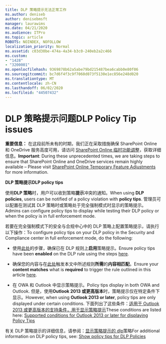 ```yaml
---
title: DLP 策略提示无法正常工作
ms.author: deniseb
author: denisebmsft
manager: laurawims
ms.date: 04/21/2020
ms.audience: ITPro
ms.topic: article
ROBOTS: NOINDEX, NOFOLLOW
localization_priority: Normal
ms.assetid: c03d30be-474a-4a34-b3c0-240eb2a2c466
ms.custom:
- "1428"
- "3200001"
ms.openlocfilehash: 9369878b62a5abe79bd215487bea6cabb0e80f06
ms.sourcegitcommit: bc7d6f4f3c9f7060d073f5130e1ec856e248d020
ms.translationtype: MT
ms.contentlocale: zh-CN
ms.lasthandoff: 06/02/2020
ms.locfileid: "44507432"
---
```

# <a name="dlp-policy-tip-issues"></a><span data-ttu-id="3997f-102">DLP 策略提示问题</span><span class="sxs-lookup"><span data-stu-id="3997f-102">DLP Policy Tip issues</span></span>

<span data-ttu-id="3997f-103">**重要信息：** 在这段前所未有的时期，我们正在采取措施确保 SharePoint Online 和 OneDrive 服务高度可用，请访问 [SharePoint Online 临时功能调整](https://aka.ms/ODSPAdjustments)，获取详细信息。</span><span class="sxs-lookup"><span data-stu-id="3997f-103">**Important**: During these unprecedented times, we are taking steps to ensure that SharePoint Online and OneDrive services remain highly available – Please visit [SharePoint Online Temporary Feature Adjustments](https://aka.ms/ODSPAdjustments) for more information.</span></span>

<span data-ttu-id="3997f-104">**DLP 策略提示**</span><span class="sxs-lookup"><span data-stu-id="3997f-104">**DLP policy tips**</span></span>

<span data-ttu-id="3997f-105">使用**DLP 策略**时，用户可以收到策略**提示**冲突的通知。</span><span class="sxs-lookup"><span data-stu-id="3997f-105">When using **DLP policies**, users can be notified of a policy violation with **policy tips**.</span></span> <span data-ttu-id="3997f-106">管理员可以配置在测试其 DLP 策略时或策略处于完全强制模式时显示的策略提示。</span><span class="sxs-lookup"><span data-stu-id="3997f-106">Admins can configure policy tips to display while testing their DLP policy or when the policy is in full enforcement mode.</span></span>
  
<span data-ttu-id="3997f-107">若要在完全强制模式下的安全与合规中心中的 DLP 策略上配置策略提示，请执行以下操作：</span><span class="sxs-lookup"><span data-stu-id="3997f-107">To configure policy tips on your DLP policy in the Security and Compliance center in full enforcement mode, do the following:</span></span>
  
- <span data-ttu-id="3997f-108">使用[此处](https://docs.microsoft.com/microsoft-365/compliance/use-notifications-and-policy-tips)的步骤，确保已在 DLP 规则上**启用**策略提示。</span><span class="sxs-lookup"><span data-stu-id="3997f-108">Ensure policy tips have been **enabled** on the DLP rule using the steps [here](https://docs.microsoft.com/microsoft-365/compliance/use-notifications-and-policy-tips).</span></span>

- <span data-ttu-id="3997f-109">确保您的内容与在[此处](https://docs.microsoft.com/microsoft-365/compliance/sensitive-information-type-entity-definitions)触发本文中所述规则**所需**的**内容相匹配**。</span><span class="sxs-lookup"><span data-stu-id="3997f-109">Ensure your **content matches** what is **required** to trigger the rule outlined in this article [here](https://docs.microsoft.com/microsoft-365/compliance/sensitive-information-type-entity-definitions).</span></span>

- <span data-ttu-id="3997f-110">在 OWA 和 Outlook 中显示策略提示。</span><span class="sxs-lookup"><span data-stu-id="3997f-110">Policy tips display in both OWA and Outlook.</span></span> <span data-ttu-id="3997f-111">但是，使用**Outlook 2013 或更高版本**时，策略提示仅在特定条件下显示。</span><span class="sxs-lookup"><span data-stu-id="3997f-111">However, when using **Outlook 2013 or later**, policy tips are only displayed under certain conditions.</span></span> <span data-ttu-id="3997f-112">下面列出了这些条件：[适用于 Outlook 2013 或更高版本的支持条件，用于显示策略提示](https://docs.microsoft.com/microsoft-365/compliance/use-notifications-and-policy-tips)</span><span class="sxs-lookup"><span data-stu-id="3997f-112">These conditions are listed here: [Supported conditions for Outlook 2013 or later for displaying Policy Tips](https://docs.microsoft.com/microsoft-365/compliance/use-notifications-and-policy-tips)</span></span>

<span data-ttu-id="3997f-113">有关 DLP 策略提示的详细信息，请参阅：[显示策略提示的 dlp](https://docs.microsoft.com/microsoft-365/compliance/use-notifications-and-policy-tips)策略</span><span class="sxs-lookup"><span data-stu-id="3997f-113">For additional information on DLP policy tips, see: [Show policy tips for DLP Policies](https://docs.microsoft.com/microsoft-365/compliance/use-notifications-and-policy-tips)</span></span>
  